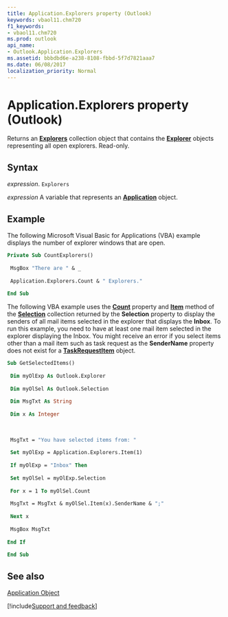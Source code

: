 ```yaml
---
title: Application.Explorers property (Outlook)
keywords: vbaol11.chm720
f1_keywords:
- vbaol11.chm720
ms.prod: outlook
api_name:
- Outlook.Application.Explorers
ms.assetid: bbbdbd6e-a238-8108-fbbd-5f7d7821aaa7
ms.date: 06/08/2017
localization_priority: Normal
---
```



# Application.Explorers property (Outlook)

Returns an  **[Explorers](Outlook.Explorers.md)** collection object that contains the **[Explorer](Outlook.Explorer.md)** objects representing all open explorers. Read-only.


## Syntax

_expression_. `Explorers`

_expression_ A variable that represents an **[Application](Outlook.Application.md)** object.


## Example

The following Microsoft Visual Basic for Applications (VBA) example displays the number of explorer windows that are open.


```vb
Private Sub CountExplorers() 
 
 MsgBox "There are " & _ 
 
 Application.Explorers.Count & " Explorers." 
 
End Sub
```

The following VBA example uses the  **[Count](Outlook.Selection.Count.md)** property and **[Item](Outlook.Selection.Item.md)** method of the **[Selection](Outlook.Selection.md)** collection returned by the **Selection** property to display the senders of all mail items selected in the explorer that displays the **Inbox**. To run this example, you need to have at least one mail item selected in the explorer displaying the Inbox. You might receive an error if you select items other than a mail item such as task request as the  **SenderName** property does not exist for a **[TaskRequestItem](Outlook.TaskRequestItem.md)** object.




```vb
Sub GetSelectedItems() 
 
 Dim myOlExp As Outlook.Explorer 
 
 Dim myOlSel As Outlook.Selection 
 
 Dim MsgTxt As String 
 
 Dim x As Integer 
 
 
 
 MsgTxt = "You have selected items from: " 
 
 Set myOlExp = Application.Explorers.Item(1) 
 
 If myOlExp = "Inbox" Then 
 
 Set myOlSel = myOlExp.Selection 
 
 For x = 1 To myOlSel.Count 
 
 MsgTxt = MsgTxt & myOlSel.Item(x).SenderName & ";" 
 
 Next x 
 
 MsgBox MsgTxt 
 
End If 
 
End Sub
```


## See also


[Application Object](Outlook.Application.md)

[!include[Support and feedback](~/includes/feedback-boilerplate.md)]